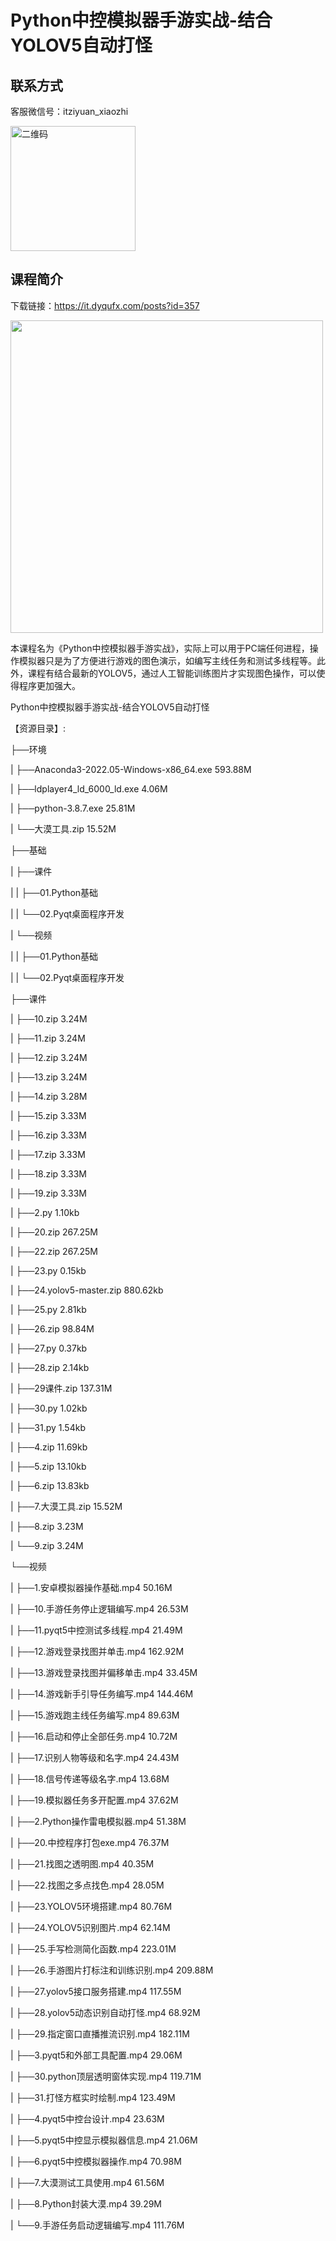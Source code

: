 # Python中控模拟器手游实战-结合YOLOV5自动打怪

## 联系方式

客服微信号：itziyuan_xiaozhi

<img src="https://ziyuanyun.oss-cn-guangzhou.aliyuncs.com/common/20240614073449/666b82192834a.jpg" width="200" height="200" alt="二维码">

## 课程简介

下载链接：https://it.dyqufx.com/posts?id=357

<img src="https://ziyuanyun.oss-cn-guangzhou.aliyuncs.com/yun/20240515151842/664461d232a6d.jpg" width="500" alt="">

  本课程名为《Python中控模拟器手游实战》，实际上可以用于PC端任何进程，操作模拟器只是为了方便进行游戏的图色演示，如编写主线任务和测试多线程等。此外，课程有结合最新的YOLOV5，通过人工智能训练图片才实现图色操作，可以使得程序更加强大。

 Python中控模拟器手游实战-结合YOLOV5自动打怪



 【资源目录】:

 ├──环境

 | ├──Anaconda3-2022.05-Windows-x86_64.exe 593.88M

 | ├──ldplayer4_ld_6000_ld.exe 4.06M

 | ├──python-3.8.7.exe 25.81M

 | └──大漠工具.zip 15.52M

 ├──基础

 | ├──课件

 | | ├──01.Python基础

 | | └──02.Pyqt桌面程序开发

 | └──视频

 | | ├──01.Python基础

 | | └──02.Pyqt桌面程序开发

 ├──课件

 | ├──10.zip 3.24M

 | ├──11.zip 3.24M

 | ├──12.zip 3.24M

 | ├──13.zip 3.24M

 | ├──14.zip 3.28M

 | ├──15.zip 3.33M

 | ├──16.zip 3.33M

 | ├──17.zip 3.33M

 | ├──18.zip 3.33M

 | ├──19.zip 3.33M

 | ├──2.py 1.10kb

 | ├──20.zip 267.25M

 | ├──22.zip 267.25M

 | ├──23.py 0.15kb

 | ├──24.yolov5-master.zip 880.62kb

 | ├──25.py 2.81kb

 | ├──26.zip 98.84M

 | ├──27.py 0.37kb

 | ├──28.zip 2.14kb

 | ├──29课件.zip 137.31M

 | ├──30.py 1.02kb

 | ├──31.py 1.54kb

 | ├──4.zip 11.69kb

 | ├──5.zip 13.10kb

 | ├──6.zip 13.83kb

 | ├──7.大漠工具.zip 15.52M

 | ├──8.zip 3.23M

 | └──9.zip 3.24M

 └──视频

 | ├──1.安卓模拟器操作基础.mp4 50.16M

 | ├──10.手游任务停止逻辑编写.mp4 26.53M

 | ├──11.pyqt5中控测试多线程.mp4 21.49M

 | ├──12.游戏登录找图并单击.mp4 162.92M

 | ├──13.游戏登录找图并偏移单击.mp4 33.45M

 | ├──14.游戏新手引导任务编写.mp4 144.46M

 | ├──15.游戏跑主线任务编写.mp4 89.63M

 | ├──16.启动和停止全部任务.mp4 10.72M

 | ├──17.识别人物等级和名字.mp4 24.43M

 | ├──18.信号传递等级名字.mp4 13.68M

 | ├──19.模拟器任务多开配置.mp4 37.62M

 | ├──2.Python操作雷电模拟器.mp4 51.38M

 | ├──20.中控程序打包exe.mp4 76.37M

 | ├──21.找图之透明图.mp4 40.35M

 | ├──22.找图之多点找色.mp4 28.05M

 | ├──23.YOLOV5环境搭建.mp4 80.76M

 | ├──24.YOLOV5识别图片.mp4 62.14M

 | ├──25.手写检测简化函数.mp4 223.01M

 | ├──26.手游图片打标注和训练识别.mp4 209.88M

 | ├──27.yolov5接口服务搭建.mp4 117.55M

 | ├──28.yolov5动态识别自动打怪.mp4 68.92M

 | ├──29.指定窗口直播推流识别.mp4 182.11M

 | ├──3.pyqt5和外部工具配置.mp4 29.06M

 | ├──30.python顶层透明窗体实现.mp4 119.71M

 | ├──31.打怪方框实时绘制.mp4 123.49M

 | ├──4.pyqt5中控台设计.mp4 23.63M

 | ├──5.pyqt5中控显示模拟器信息.mp4 21.06M

 | ├──6.pyqt5中控模拟器操作.mp4 70.98M

 | ├──7.大漠测试工具使用.mp4 61.56M

 | ├──8.Python封装大漠.mp4 39.29M

 | └──9.手游任务启动逻辑编写.mp4 111.76M

  